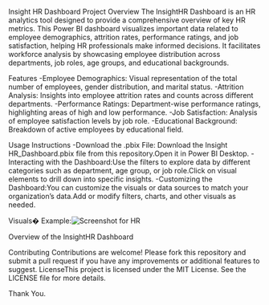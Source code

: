 Insight HR Dashboard 
Project Overview
The InsightHR Dashboard is an HR analytics tool designed to provide a comprehensive overview of key HR metrics. This Power BI dashboard visualizes important data related to employee demographics, attrition rates, performance ratings, and job satisfaction, helping HR professionals make informed decisions. It facilitates workforce analysis by showcasing employee distribution across departments, job roles, age groups, and educational backgrounds.

Features
-Employee Demographics: Visual representation of the total number of employees, gender distribution, and marital status.
-Attrition Analysis: Insights into employee attrition rates and counts across different departments.
-Performance Ratings: Department-wise performance ratings, highlighting areas of high and low performance.
-Job Satisfaction: Analysis of employee satisfaction levels by job role.
-Educational Background: Breakdown of active employees by educational field.

Usage Instructions
-Download the .pbix File: Download the Insight HR_Dashboard.pbix file from this repository.Open it in Power BI Desktop.
-Interacting with the Dashboard:Use the filters to explore data by different categories such as department, age group, or job role.Click on visual elements to drill down into specific insights.
-Customizing the Dashboard:You can customize the visuals or data sources to match your organization’s data.Add or modify filters, charts, and other visuals as needed.

Visuals�
Example:![Screenshot for HR](https://github.com/user-attachments/assets/519681ed-4ab4-42ae-baec-305d09d069bb)

Overview of the InsightHR Dashboard

Contributing
Contributions are welcome! Please fork this repository and submit a pull request if you have any improvements or additional features to suggest.
LicenseThis project is licensed under the MIT License. See the LICENSE file for more details.

Thank You.
